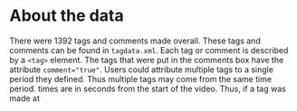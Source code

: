 # About the data

There were 1392 tags and comments made overall. These tags and comments can be found in `tagdata.xml`. Each tag or comment is described by a `<tag>` element. The tags that were put in the comments box have the attribute `comment="true"`. Users could attribute multiple tags to a single period they defined. Thus multiple tags may come from the same time period. times are in seconds from the start of the video. Thus, if a tag was made at 
